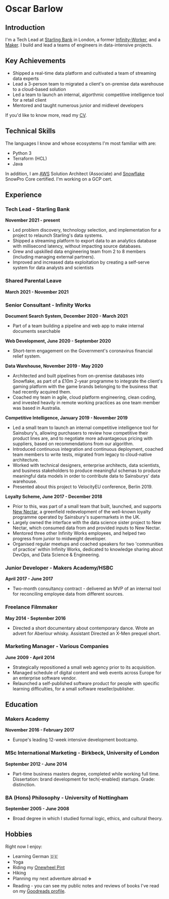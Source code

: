 # Oscar Barlow

## Introduction
I'm a Tech Lead at [Starling Bank](https://www.starlingbank.com/) in London, a former [Infinity-Worker](https://www.infinityworks.com/), and a [Maker](https://makers.tech/). I build and lead a teams of engineers in data-intensive projects.

## Key Achievements
* Shipped a real-time data platform and cultivated a team of streaming data experts
* Lead a 3-person team to migrated a client's on-premise data warehouse to a cloud-based solution
* Led a team to launch an internal, algorthmic competitive intelligence tool for a retail client
* Mentored and taught numerous junior and midlevel developers

If you'd like to know more, read my [CV](https://github.com/oscar-barlow/CV).

## Technical Skills
The languages I know and whose ecosystems I'm most familiar with are:

* Python 3
* Terraform (HCL)
* Java

In addition, I am [AWS](https://aws.amazon.com/) Solution Architect (Associate) and [Snowflake](https://www.snowflake.com/) SnowPro Core certified. I'm working on a GCP cert.

## Experience

### Tech Lead - Starling Bank
**November 2021 - present**
* Led problem discovery, technology selection, and implementation for a project to relaunch Starling's data systems.
* Shipped a streaming platform to export data to an analytics database with millisecond latency, without impacting source databases.
* Grew and upskilled data engineering team from 2 to 8 members (including managing external partners).
* Improved and increased data exploitation by creating a self-serve system for data analysts and scientists

### Shared Parental Leave
**March 2021 - November 2021**

### Senior Consultant - Infinity Works
**Document Search System, December 2020 - March 2021**
* Part of a team building a pipeline and web app to make internal documents searchable

**Web Development, June 2020 - September 2020**
* Short-term engagement on the Government's coronavirus financial relief system. 

**Data Warehouse, November 2019 - May 2020**
* Architected and built pipelines from on-premise databases into Snowflake, as part of a £10m 2-year programme to integrate the client's gaming platform with the game brands belonging to the business that had recently acquired them. 
* Coached my team in agile, cloud platform engineering, clean coding, and invested heavily in remote working practices as one team member was based in Australia.

**Competitive Intelligence, January 2019 - November 2019**

* Led a small team to launch an internal competitive intelligence tool for Sainsbury's, allowing purchasers to review how competitive their product lines are, and to negotiate more advantageous pricing with suppliers, based on recommendations from our algorithm.
* Introduced continuous integration and continuous deployment, coached team members to write tests, migrated from legacy to cloud-native architecture.
* Worked with technical designers, enterprise architects, data scientists, and business stakeholders to produce meaningful schemas to produce meaningful data models in order to contribute data to Sainsburys' data warehouse.
* Presented about this project to VelocityEU conference, Berlin 2019.

**Loyalty Scheme, June 2017 - December 2018**

* Prior to this, was part of a small team that built, launched, and supports [New Nectar](https://nectar.sainsburys.co.uk), a greenfield redevelopment of the well-known loyalty programme operated by Sainsbury's supermarkets in the UK.
* Largely owned the interface with the data science sister project to New Nectar, which consumed data from and provided inputs to New Nectar.
* Mentored three other Infinity Works employees, and helped two progress from junior to midweight developer.
* Organised regular meetups and coached speakers for two 'communities of practice' within Infinity Works, dedicated to knowledge sharing about DevOps, and Data Science & Engineering.

### Junior Developer - Makers Academy/HSBC
**April 2017 - June 2017**

* Two-month consultancy contract - delivered an MVP of an internal tool for reconciling employee data from different sources.

### Freelance Filmmaker
**May 2014 - September 2016**

* Directed a short documentary about contemporary dance. Wrote an advert for Aberlour whisky. Assistant Directed an X-Men prequel short.

### Marketing Manager - Various Companies
**June 2009 - April 2014**

* Strategically repositioned a small web agency prior to its acquisition.
* Managed schedule of digital content and web events across Europe for an enterprise software vendor.
* Relaunched a self-published software product for people with specific learning difficulties, for a small software reseller/publisher.

## Education
### Makers Academy
**November 2016 - February 2017**

* Europe's leading 12-week intensive development bootcamp.

### MSc International Marketing - Birkbeck, University of London
**September 2012 - June 2014**

* Part-time business masters degree, completed while working full time. Dissertation: brand development for tech(-enabled) startups. Grade: distinction.

### BA (Hons) Philosophy - University of Nottingham 
**September 2005 - June 2008**

* Broad degree in which I studied formal logic, ethics, and cultural theory.

## Hobbies
Right now I enjoy:
* Learning German :de:
* Yoga 
* Riding my [Onewheel Pint](https://onewheel.com/products/pint)
* Hiking
* Planning my next adventure abroad :airplane:
* Reading - you can see my public notes and reviews of books I've read on my [Goodreads profile](https://www.goodreads.com/user/show/88872855-oscar-barlow).
